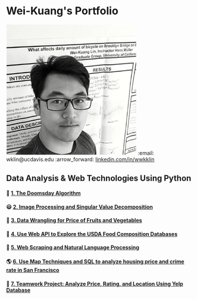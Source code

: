 # Wei-Kuang's Portfolio 
<img src="me.jpg" width="350">
:email: wklin@ucdavis.edu
:arrow_forward: <a href = https://www.linkedin.com/in/wwkklin/> linkedin.com/in/wwkklin </a>



## Data Analysis &amp; Web Technologies Using Python

#### :date: <a href = "https://github.com/Wei-Kuang/STA141B/blob/master/HW1/hw1-2019.ipynb">1. The Doomsday Algorithm </a>  

#### :smiley: <a href = "HW2/assignment2.html">2. Image Processing and Singular Value Decomposition</a> 

#### :watermelon: <a href = "HW3/assignment3.html">3. Data Wrangling for Price of Fruits and Vegetables</a> 

#### :pizza: <a href = "HW4/assignment4.html">4. Use Web API to Explore the USDA Food Composition Databases</a>

#### :newspaper: <a href = "HW5/assignment5.html">5. Web Scraping and Natural Language Processing</a>    

#### :earth_americas: <a href = "HW6/assignment6.html">6. Use Map Techniques and SQL to analyze housing price and crime rate in San Francisco</a> 

#### :fries: <a href = "https://alice4926.github.io/CaliforniaHousing/"> 7. Teamwork Project: Analyze Price, Rating, and Location Using Yelp Database </a> 


